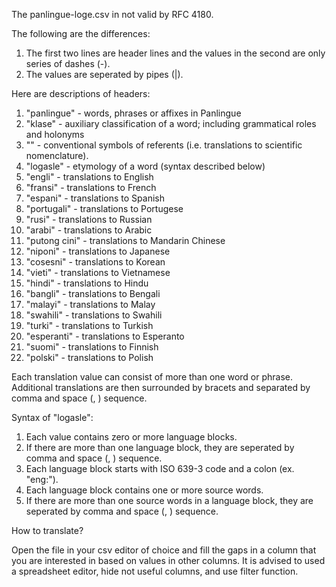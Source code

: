 The panlingue-loge.csv in not valid by RFC 4180.

The following are the differences:

1. The first two lines are header lines and the values in the second are only series of dashes (-).
2. The values are seperated by pipes (|).

Here are descriptions of headers:

1. "panlingue" - words, phrases or affixes in Panlingue
2. "klase" - auxiliary classification of a word; including grammatical roles and holonyms
3. "" - conventional symbols of referents (i.e. translations to scientific nomenclature).
4. "logasle" - etymology of a word (syntax described below)
5. "engli" - translations to English
6. "fransi" - translations to French
7. "espani" - translations to Spanish
8. "portugali" - translations to Portugese
9. "rusi" - translations to Russian
10. "arabi" - translations to Arabic
11. "putong cini" - translations to Mandarin Chinese
12. "niponi" - translations to Japanese
13. "cosesni" - translations to Korean
14. "vieti" - translations to Vietnamese
15. "hindi" - translations to Hindu
16. "bangli" - translations to Bengali
17. "malayi" - translations to Malay
18. "swahili" - translations to Swahili
19. "turki" - translations to Turkish
20. "esperanti" - translations to Esperanto
21. "suomi" - translations to Finnish
22. "polski" - translations to Polish

Each translation value can consist of more than one word or phrase. Additional translations are then surrounded by bracets and separated by comma and space (, ) sequence.

Syntax of "logasle":

1. Each value contains zero or more language blocks.
2. If there are more than one language block, they are seperated by comma and space (, ) sequence.
3. Each language block starts with ISO 639-3 code and a colon (ex. "eng:").
4. Each language block contains one or more source words.
5. If there are more than one source words in a language block, they are seperated by comma and space (, ) sequence.

How to translate?

Open the file in your csv editor of choice and fill the gaps in a column that you are interested in based on values in other columns. It is advised to used a spreadsheet editor, hide not useful columns, and use filter function.
